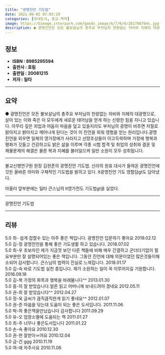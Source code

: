 ```yaml
---
title: "광명진언 기도법"
date: 2021-06-02 07:03:29
categories: [국내도서, 종교-역학]
image: https://bimage.interpark.com/goods_image/6/7/6/4/201786764s.jpg
description: ● 광명진언은 모든 불보살님의 총주요 부처님의 한량없는 자비와 지헤의 대광명으로, 살아 있는 이와 죽은 이 모두에게 새로운 태어남을 얻게 하는 신령한 힘을 지니고 있습니다. 아무리 깊은 죄업과 어둠이 마음을 덮고 있을지라도 부처님의 광명이 비추면 저절로 맑아지고 밝아지고 깨어나게 된다
---
```


## **정보**

- **ISBN : 8985295594**
- **출판사 : 효림**
- **출판일 : 20081215**
- **저자 : 일타**

------



## **요약**

●  광명진언은 모든 불보살님의 총주요 부처님의 한량없는 자비와 지헤의 대광명으로, 살아 있는 이와 죽은 이 모두에게 새로운 태어남을 얻게 하는 신령한 힘을 지니고 있습니다. 아무리 깊은 죄업과 어둠이 마음을 덮고 있을지라도 부처님의 광명이 비추면 저절로 맑아지고 밝아지고 깨어나게 된다는 것이 이 진언을 외워 영험을 얻는 원리입니다.광명진언을 외우면 일체의 영가장애가 사라지고 선망조상들이 이고득락하며 가정에 행복과 평화가 깃들고 건강하고도 밝은 삶을 이루며 각종 시험 합격 및 취업의 성취와 결혼 및 재물문제의 해결은 물론 복과 지혜를 불러일으켜 일만 소원이 모두 성취됩니다.

------

불교신행연구원 원장 김현준의 광명진언 기도법. 신라의 원효 대사가 들여온 광명진언에 깃든 올바른 의미와 구체적인 기도법을 밝히고 있다. lt광명진언 기도 영험담gt도 담아냈다.

아울러 앞부분에는 일타 큰스님의 lt영가천도 기도법gt을 실었다.

------


광명진언 기도법 

------


## **리뷰** 

5.0 최- 쉽게 접할수 있는 아주 좋은 책입니다. 광명진언 입문하기 좋아요  2019.02.12 <br/>5.0 김-정 광명진언을 통해 좋은 기도생활 하고 있습니다. 2018.07.02 <br/>5.0 최-우 초보자인 제가 지금껏 보던 다른 책들에 비해 매우 간결하고 군더더기없이 필요부분만 잘 설명되어있는 좋은 책입니다. 그동안 진언에 대해 의문이었던 많은것들이해소되어 감사합니다.  큰스님의 법력이 진실로 느껴집니다.  2018.01.17 <br/>5.0 김-숙 바로 기도법 실천 중입니다.  제가 소원하는 일이 꼭 이루어지길 기원합니다. 2016.09.18 <br/>5.0 김-복 가정의 화목과 행복을 바래봄니다^^ 2013.01.30 <br/>5.0 홍-의 잘 받았습니다.얼른 읽고 어머니께 보내드려야 겠네요 2012.05.11 <br/>5.0 권-희 잘 받았습니다^^ 2012.04.27 <br/>5.0 정-욱 글씨가 큼직큼직한게 읽기 좋네요^^ 2012.01.07 <br/>5.0 권-준 마음을 닦는데 도움이 되는 좋은 도서입니다. 2011.11.06 <br/>5.0 박-하 좋은책을만났습니다 감사합니다 2011.09.29 <br/>5.0 유-오 업장소멸에 도움되는 책 2011.01.27 <br/>5.0 최-주 너무나 좋은도서입니다 2011.01.22 <br/>5.0 손-숙 좋아요 2010.12.30 <br/>5.0 권-현 잘받아ㅆ어요 2010.12.04 <br/>5.0 금-건 ggg 2010.11.19 <br/>5.0 여-애 자주사요 2010.11.06 <br/>